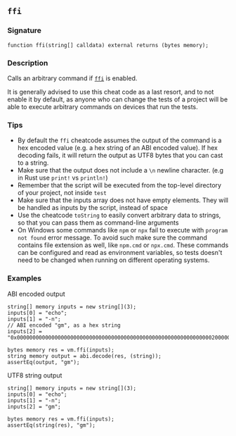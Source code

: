 ## `ffi`

### Signature

```solidity
function ffi(string[] calldata) external returns (bytes memory);
```

### Description

Calls an arbitrary command if [`ffi`](../reference/config/testing.md#ffi) is enabled.

It is generally advised to use this cheat code as a last resort, and to not enable it by default, as anyone who can change the tests of a project will be able to execute arbitrary commands on devices that run the tests.

### Tips

- By default the `ffi` cheatcode assumes the output of the command is a hex encoded value (e.g. a hex string of an ABI encoded value). If hex decoding fails, it will return the output as UTF8 bytes that you can cast to a string.
- Make sure that the output does not include a `\n` newline character. (e.g in Rust use `print!` vs `println!`)
- Remember that the script will be executed from the top-level directory of your project, not inside `test`
- Make sure that the inputs array does not have empty elements. They will be handled as inputs by the script, instead of space
- Use the cheatcode `toString` to easily convert arbitrary data to strings, so that you can pass them as command-line arguments
- On Windows some commands like `npm` or `npx` fail to execute with `program not found` error message. To avoid such make sure the command contains file extension as well, like `npm.cmd` or `npx.cmd`. These commands can be configured and read as environment variables, so tests doesn't need to be changed when running on different operating systems.

### Examples

ABI encoded output

```solidity
string[] memory inputs = new string[](3);
inputs[0] = "echo";
inputs[1] = "-n";
// ABI encoded "gm", as a hex string
inputs[2] = "0x00000000000000000000000000000000000000000000000000000000000000200000000000000000000000000000000000000000000000000000000000000002676d000000000000000000000000000000000000000000000000000000000000";

bytes memory res = vm.ffi(inputs);
string memory output = abi.decode(res, (string));
assertEq(output, "gm");
```

UTF8 string output

```solidity
string[] memory inputs = new string[](3);
inputs[0] = "echo";
inputs[1] = "-n";
inputs[2] = "gm";

bytes memory res = vm.ffi(inputs);
assertEq(string(res), "gm");
```
